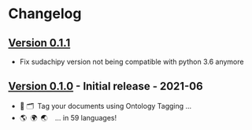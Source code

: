 # Changelog

## [Version 0.1.1](https://github.com/dataiku/dss-plugin-nlp-analysis/releases/tag/v0.1.1)
- Fix sudachipy version not being compatible with python 3.6 anymore

## [Version 0.1.0](https://github.com/dataiku/dss-plugin-nlp-analysis/releases/tag/v0.1.0) - Initial release - 2021-06
- 📌 🗂 Tag your documents using Ontology Tagging ...
- 🌎 🌍 🌏   ... in 59 languages!
